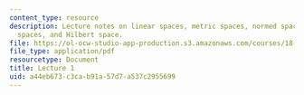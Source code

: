 ```yaml
---
content_type: resource
description: Lecture notes on linear spaces, metric spaces, normed spaces, Banach
  spaces, and Hilbert space.
file: https://ol-ocw-studio-app-production.s3.amazonaws.com/courses/18-102-introduction-to-functional-analysis-spring-2009/a44eb673c3cab91a57d7a537c2955699_MIT18_102s09_lec01.pdf
file_type: application/pdf
resourcetype: Document
title: Lecture 1
uid: a44eb673-c3ca-b91a-57d7-a537c2955699
---
```

